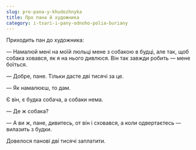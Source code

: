 ```yaml
---
slug: pro-pana-y-khudozhnyka
title: Про пана й художника
category: i-tsari-i-pany-odnoho-polia-buriany
---
```

Приходить пан до художника:

— Намалюй мені на моїй люльці мене з собакою в будці, але так, щоб собака ховався, як я на нього дивлюся. Він так завжди робить — мене боїться.

— Добре, пане. Тільки дасте дві тисячі за це.

— Як намалюєш, то дам.

Є він, є будка собача, а собаки нема.

— Де ж собака?

— А ви ж, пане, дивитесь, от він і сховався, а коли одвертаєтесь — вилазить з будки.

Довелося панові дві тисячі заплатити.

